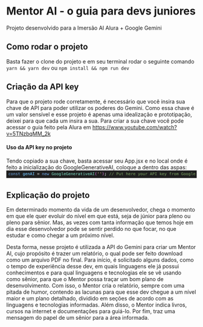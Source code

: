 # Mentor AI - o guia para devs juniores

Projeto desenvolvido para a Imersão AI Alura + Google Gemini

## Como rodar o projeto

Basta fazer o clone do projeto e em seu terminal rodar o seguinte comando
`yarn && yarn dev` ou `npm install && npm run dev`

## Criação da API key

Para que o projeto rode corretamente, é necessário que você insira sua chave de API para poder utilizar os poderes do Gemini. Como essa chave é um valor sensível e esse projeto é apenas uma idealização e prototipação, deixei para que cada um insira a sua.
Para criar a sua chave você pode acessar o guia feito pela Alura em https://www.youtube.com/watch?v=5TNzbqMM_2k

#### Uso da API key no projeto

Tendo copiado a sua chave, basta acessar seu App.jsx e no local onde é feito a inicialização do GoogleGenerativeAI, coloque a dentro das aspas:
![Local de inserção da API key](image.png)

## Explicação do projeto

Em determinado momento da vida de um desenvolvedor, chega o momento em que ele quer evoluir do nível em que está, seja de júnior para pleno ou pleno para sênior. Mas, as vezes com tanta informação que temos hoje em dia esse desenvolvedor pode se sentir perdido no que focar, no que estudar e como chegar a um próximo nível.

Desta forma, nesse projeto é utilizada a API do Gemini para criar um Mentor AI, cujo propósito é trazer um relatório, o qual pode ser feito download como um arquivo PDF no final. Para início, é solicitado alguns dados, como o tempo de experiência desse dev, em quais linguagens ele já possui conhecimentos e para qual linguagens e tecnologias ele se vê usando como sênior, para que o Mentor possa traçar um bom plano de desenvolvimento. Com isso, o Mentor cria o relatório, sempre com uma pitada de humor, contendo as lacunas para que esse dev chegue a um nível maior e um plano detalhado, dividido em seções de acordo com as linguagens e tecnologias informadas. Além disso, o Mentor indica livros, cursos na internet e documentações para guiá-lo. Por fim, traz uma mensagem do papel de um sênior para a área informada.
